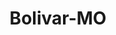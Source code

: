 ---
title: Bolivar-MO
slug: bolivar-mo
f_state:
- cms/state/missouri.md
f_locations:
- cms/payday-loan/abc-cash-advance-inc-787.md
- cms/payday-loan/advance-america-2013.md
- cms/payday-loan/car-title-loans-of-america-6040.md
- cms/payday-loan/e-z-cash-16222.md
- cms/payday-loan/e-z-cash-16349.md
- cms/payday-loan/jet-fast-loans-inc-19855.md
- cms/payday-loan/jet-fast-loans-inc-19856.md
- cms/payday-loan/jet-fast-loans-inc-19857.md
- cms/payday-loan/payroll-advance-inc-24246.md
- cms/payday-loan/payroll-advance-inc-24263.md
- cms/payday-loan/quick-cash-inc-25095.md
updated-on: '2024-05-30T13:41:28.615Z'
created-on: '2024-05-30T13:41:28.615Z'
published-on: '2024-05-30T13:54:32.469Z'
f_city: Bolivar
layout: '[city].html'
tags: city
---